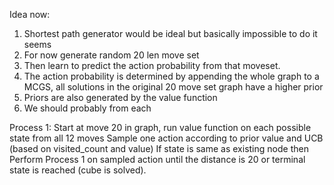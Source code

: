 Idea now:

1. Shortest path generator would be ideal but basically impossible to do it seems
2. For now generate random 20 len move set
3. Then learn to predict the action probability from that moveset.
4. The action probability is determined by appending the whole graph to a MCGS, all solutions in the original 20 move set graph have a higher prior
5. Priors are also generated by the value function
6. We should probably from each 



Process 1:
    Start at move 20 in graph, run value function on each possible state from all 12 moves
    Sample one action according to prior value and UCB (based on visited_count and value)
    If state is same as existing node then 
    Perform Process 1 on sampled action until the distance is 20 or terminal state is reached (cube is solved).
    

